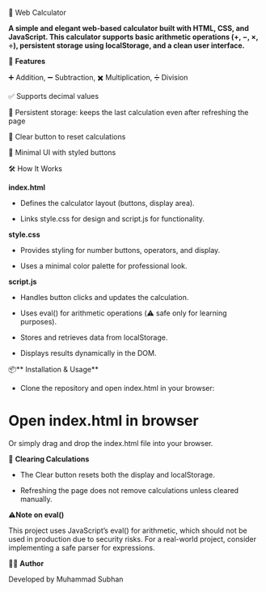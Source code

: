 🧮 Web Calculator

**A simple and elegant web-based calculator built with HTML, CSS, and JavaScript.
This calculator supports basic arithmetic operations (+, −, ×, ÷), persistent storage using localStorage, and a clean user interface.**

🚀 **Features**

➕ Addition, ➖ Subtraction, ✖️ Multiplication, ➗ Division

✅ Supports decimal values

💾 Persistent storage: keeps the last calculation even after refreshing the page

🧹 Clear button to reset calculations

🎨 Minimal UI with styled buttons

🛠️ How It Works

**index.html**

- Defines the calculator layout (buttons, display area).

- Links style.css for design and script.js for functionality.

**style.css**

- Provides styling for number buttons, operators, and display.

- Uses a minimal color palette for professional look.

**script.js**

- Handles button clicks and updates the calculation.

- Uses eval() for arithmetic operations (⚠️ safe only for learning purposes).

- Stores and retrieves data from localStorage.

- Displays results dynamically in the DOM.


📦** Installation & Usage**

- Clone the repository and open index.html in your browser:

# Open index.html in browser

Or simply drag and drop the index.html file into your browser.

🧹 **Clearing Calculations**

- The Clear button resets both the display and localStorage.

- Refreshing the page does not remove calculations unless cleared manually.

⚠️**Note on eval()**

This project uses JavaScript’s eval() for arithmetic, which should not be used in production due to security risks.
For a real-world project, consider implementing a safe parser for expressions.

👨‍💻 **Author**

Developed by Muhammad Subhan
